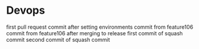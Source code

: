 # Devops
first pull request
commit after setting environments
commit from feature106
commit from feature106 after merging to release
first commit of squash commit
second commit of squash commit
